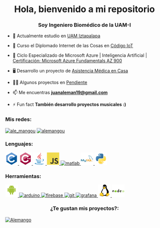 <h1 align="center">Hola, bienvenido a mi repositorio</h1>
<h3 align="center">Soy Ingeniero Biomédico de la UAM-I</h3>

- 🔭 Actualmente estudio en [UAM Iztapalapa](https://cbi.izt.uam.mx/coddaa/index.php/14-licenciaturas/ingenieria-biomedica)

- 📡 Curso el Diplomado Internet de las Cosas en [Código IoT](https://www.codigoiot.com/curso/seminario-iot-de-samsung-innovation-campus)
- 🧠 Ciclo Especializado de Microsoft Azure | Inteligencia Artificial | [Certificación: Microsoft Azure Fundamentals AZ 900](https://docs.microsoft.com/en-us/learn/certifications/azure-fundamentals/)

- 🖥️ Desarrollo un proyecto de [Asistencia Médica en Casa](https://github.com/Alemango/CapstoneIoT)

- 👨‍💻 Algunos proyectos en [Pendiente](http://)

- 📫 Me encuentras **juanaleman19@gmail.com**

- ⚡ Fun fact **También desarrollo proyectos musicales :)**

<h3 align="left">Mis redes:</h3>
<p align="left">
<a href="https://twitter.com/ale_mangou" target="blank"><img align="center" src="https://raw.githubusercontent.com/rahuldkjain/github-profile-readme-generator/master/src/images/icons/Social/twitter.svg" alt="ale_mangou" height="30" width="40" /></a>
<a href="https://instagram.com/alemangou" target="blank"><img align="center" src="https://raw.githubusercontent.com/rahuldkjain/github-profile-readme-generator/master/src/images/icons/Social/instagram.svg" alt="alemangou" height="30" width="40" /></a>
</p>

<h3 align="left">Lenguajes:</h3>
<p align="left">  <a href="https://www.cprogramming.com/" target="_blank"> <img src="https://raw.githubusercontent.com/devicons/devicon/master/icons/c/c-original.svg" alt="c" width="40" height="40"/> </a> <a href="https://www.w3schools.com/cpp/" target="_blank"> <img src="https://raw.githubusercontent.com/devicons/devicon/master/icons/cplusplus/cplusplus-original.svg" alt="cplusplus" width="40" height="40"/> </a> <a href="https://www.java.com" target="_blank"> <img src="https://raw.githubusercontent.com/devicons/devicon/master/icons/java/java-original.svg" alt="java" width="40" height="40"/> </a> <a href="https://developer.mozilla.org/en-US/docs/Web/JavaScript" target="_blank"> <img src="https://raw.githubusercontent.com/devicons/devicon/master/icons/javascript/javascript-original.svg" alt="javascript" width="40" height="40"/> </a> <a href="https://www.mathworks.com/" target="_blank"> <img src="https://upload.wikimedia.org/wikipedia/commons/2/21/Matlab_Logo.png" alt="matlab" width="40" height="40"/> </a> <a href="https://www.mysql.com/" target="_blank"> <img src="https://raw.githubusercontent.com/devicons/devicon/master/icons/mysql/mysql-original-wordmark.svg" alt="mysql" width="40" height="40"/> </a> <a href="https://www.python.org" target="_blank"> <img src="https://raw.githubusercontent.com/devicons/devicon/master/icons/python/python-original.svg" alt="python" width="40" height="40"/> </a> 

<h3 align="left">Herramientas:</h3>
<p align="left"> <a href="https://developer.android.com" target="_blank"> <img src="https://raw.githubusercontent.com/devicons/devicon/master/icons/android/android-original-wordmark.svg" alt="android" width="40" height="40"/> </a> <a href="https://www.arduino.cc/" target="_blank"> <img src="https://cdn.worldvectorlogo.com/logos/arduino-1.svg" alt="arduino" width="40" height="40"/> </a> <a href="https://firebase.google.com/" target="_blank"> <img src="https://www.vectorlogo.zone/logos/firebase/firebase-icon.svg" alt="firebase" width="40" height="40"/> </a> <a href="https://git-scm.com/" target="_blank"> <img src="https://www.vectorlogo.zone/logos/git-scm/git-scm-icon.svg" alt="git" width="40" height="40"/> </a> <a href="https://grafana.com" target="_blank"> <img src="https://www.vectorlogo.zone/logos/grafana/grafana-icon.svg" alt="grafana" width="40" height="40"/> </a> <a href="https://www.linux.org/" target="_blank"> <img src="https://raw.githubusercontent.com/devicons/devicon/master/icons/linux/linux-original.svg" alt="linux" width="40" height="40"/> </a> <a href="https://nodejs.org" target="_blank"> <img src="https://raw.githubusercontent.com/devicons/devicon/master/icons/nodejs/nodejs-original-wordmark.svg" alt="nodejs" width="40" height="40"/> </a> </p>

<h3 align="center">¿Te gustan mis proyectos?:</h3>
<p><a href="https://www.buymeacoffee.com/Alemango"> <img align="center" src="https://cdn.buymeacoffee.com/buttons/v2/default-yellow.png" height="50" width="210" alt="Alemango" /></a></p><br><br>
